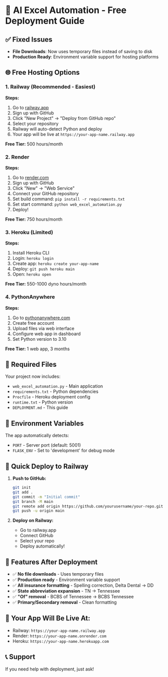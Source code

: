 # 🚀 AI Excel Automation - Free Deployment Guide

## ✅ Fixed Issues

- **File Downloads**: Now uses temporary files instead of saving to disk
- **Production Ready**: Environment variable support for hosting platforms

## 🌐 Free Hosting Options

### 1. Railway (Recommended - Easiest)

**Steps:**

1. Go to [railway.app](https://railway.app)
2. Sign up with GitHub
3. Click "New Project" → "Deploy from GitHub repo"
4. Select your repository
5. Railway will auto-detect Python and deploy
6. Your app will be live at `https://your-app-name.railway.app`

**Free Tier:** 500 hours/month

### 2. Render

**Steps:**

1. Go to [render.com](https://render.com)
2. Sign up with GitHub
3. Click "New" → "Web Service"
4. Connect your GitHub repository
5. Set build command: `pip install -r requirements.txt`
6. Set start command: `python web_excel_automation.py`
7. Deploy!

**Free Tier:** 750 hours/month

### 3. Heroku (Limited)

**Steps:**

1. Install Heroku CLI
2. Login: `heroku login`
3. Create app: `heroku create your-app-name`
4. Deploy: `git push heroku main`
5. Open: `heroku open`

**Free Tier:** 550-1000 dyno hours/month

### 4. PythonAnywhere

**Steps:**

1. Go to [pythonanywhere.com](https://pythonanywhere.com)
2. Create free account
3. Upload files via web interface
4. Configure web app in dashboard
5. Set Python version to 3.10

**Free Tier:** 1 web app, 3 months

## 📁 Required Files

Your project now includes:

- `web_excel_automation.py` - Main application
- `requirements.txt` - Python dependencies
- `Procfile` - Heroku deployment config
- `runtime.txt` - Python version
- `DEPLOYMENT.md` - This guide

## 🔧 Environment Variables

The app automatically detects:

- `PORT` - Server port (default: 5001)
- `FLASK_ENV` - Set to 'development' for debug mode

## 🚀 Quick Deploy to Railway

1. **Push to GitHub:**

   ```bash
   git init
   git add .
   git commit -m "Initial commit"
   git branch -M main
   git remote add origin https://github.com/yourusername/your-repo.git
   git push -u origin main
   ```

2. **Deploy on Railway:**
   - Go to railway.app
   - Connect GitHub
   - Select your repo
   - Deploy automatically!

## 🎯 Features After Deployment

- ✅ **No file downloads** - Uses temporary files
- ✅ **Production ready** - Environment variable support
- ✅ **All insurance formatting** - Spelling correction, Delta Dental → DD
- ✅ **State abbreviation expansion** - TN → Tennessee
- ✅ **"Of" removal** - BCBS of Tennessee → BCBS Tennessee
- ✅ **Primary/Secondary removal** - Clean formatting

## 🔗 Your App Will Be Live At:

- Railway: `https://your-app-name.railway.app`
- Render: `https://your-app-name.onrender.com`
- Heroku: `https://your-app-name.herokuapp.com`

## 📞 Support

If you need help with deployment, just ask!
